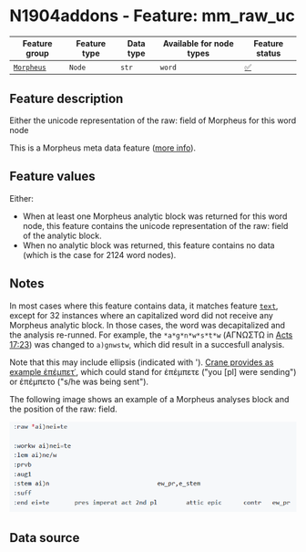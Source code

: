 # N1904addons - Feature: mm_raw_uc

Feature group |Feature type | Data type | Available for node types | Feature status
---  | --- | --- | --- | ---
[`Morpheus`](README.md#feature-group-morpheus-analyses-meta-and-summary) | `Node` | `str` | `word` | [✅](featurestatus.md#Trustworthy "Trustworthy")

## Feature description

Either the unicode representation of the raw: field of Morpheus for this word node

This is a Morpheus meta data feature ([more info](../using_the_morpheus_features.md)).

## Feature values

Either:
 - When at least one Morpheus analytic block was returned for this word node, this feature contains the unicode representation of the raw: field of the analytic block. 
 - When no analytic block was returned, this feature contains no data (which is the case for 2124 word nodes).

## Notes

In most cases where this feature contains data, it matches feature [`text`](https://centerblc.github.io/N1904/features/text.html), except for 32 instances where an capitalized word did not receive any Morpheus analytic block. In those cases, the word was decapitalized and the analysis re-runned. For example, the `*a*g*n*w*s*t*w` (ΑΓΝΩΣΤΩ in [Acts 17:23](https://learner.bible/text/show_text/nestle1904/Acts/17/23)) was changed to `a)gnwstw`, which did result in a succesfull analysis.

Note that this may include ellipsis (indicated with '). [Crane provides as example ἐπέμπετ᾽](https://github.com/gregorycrane/Homerica/blob/1ad202eec627414e7153f5512d6cb43abc22e308/Tb%2BMorpheus#L77), which could stand for ἐπέμπετε ("you [pl] were sending") or ἐπέμπετο ("s/he was being sent").

The following image shows an example of a Morpheus analyses block and the position of the raw: field.

<IMG SRC="images/morpheus_block_example.png">

## Data source
